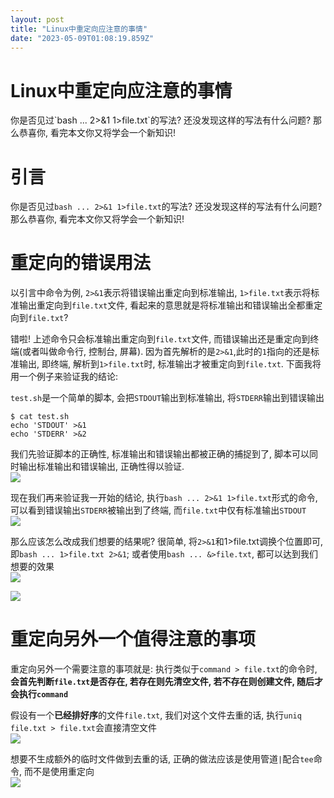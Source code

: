```yaml
---
layout: post
title: "Linux中重定向应注意的事情"
date: "2023-05-09T01:08:19.859Z"
---
```

Linux中重定向应注意的事情
===============

你是否见过\`bash ... 2>&1 1>file.txt\`的写法? 还没发现这样的写法有什么问题? 那么恭喜你, 看完本文你又将学会一个新知识!

引言
==

你是否见过`bash ... 2>&1 1>file.txt`的写法? 还没发现这样的写法有什么问题? 那么恭喜你, 看完本文你又将学会一个新知识!

重定向的错误用法
========

以引言中命令为例, `2>&1`表示将错误输出重定向到标准输出, `1>file.txt`表示将标准输出重定向到`file.txt`文件, 看起来的意思就是将标准输出和错误输出全都重定向到`file.txt`?

错啦! 上述命令只会标准输出重定向到`file.txt`文件, 而错误输出还是重定向到终端(或者叫做命令行, 控制台, 屏幕). 因为首先解析的是`2>&1`,此时的`1`指向的还是标准输出, 即终端, 解析到`1>file.txt`时, 标准输出才被重定向到`file.txt`. 下面我将用一个例子来验证我的结论:

`test.sh`是一个简单的脚本, 会把`STDOUT`输出到标准输出, 将`STDERR`输出到错误输出

    $ cat test.sh
    echo 'STDOUT' >&1
    echo 'STDERR' >&2
    

我们先验证脚本的正确性, 标准输出和错误输出都被正确的捕捉到了, 脚本可以同时输出标准输出和错误输出, 正确性得以验证.  
![](https://img2023.cnblogs.com/blog/2168641/202305/2168641-20230508233518937-1318749587.png)

现在我们再来验证我一开始的结论, 执行`bash ... 2>&1 1>file.txt`形式的命令, 可以看到错误输出`STDERR`被输出到了终端, 而`file.txt`中仅有标准输出`STDOUT`  
![](https://img2023.cnblogs.com/blog/2168641/202305/2168641-20230508233726662-268182639.png)

那么应该怎么改成我们想要的结果呢? 很简单, 将`2>&1`和1>file.txt调换个位置即可, 即`bash ... 1>file.txt 2>&1`; 或者使用`bash ... &>file.txt`, 都可以达到我们想要的效果  
![](https://img2023.cnblogs.com/blog/2168641/202305/2168641-20230508233901796-1387776674.png)

![](https://img2023.cnblogs.com/blog/2168641/202305/2168641-20230508233936838-350436051.png)

重定向另外一个值得注意的事项
==============

重定向另外一个需要注意的事项就是: 执行类似于`command > file.txt`的命令时, **会首先判断`file.txt`是否存在, 若存在则先清空文件, 若不存在则创建文件, 随后才会执行`command`**

假设有一个**已经排好序**的文件`file.txt`, 我们对这个文件去重的话, 执行`uniq file.txt > file.txt`会直接清空文件  
![](https://img2023.cnblogs.com/blog/2168641/202305/2168641-20230508233032635-1619258662.png)

想要不生成额外的临时文件做到去重的话, 正确的做法应该是使用管道`|`配合`tee`命令, 而不是使用重定向  
![](https://img2023.cnblogs.com/blog/2168641/202305/2168641-20230508234421383-720301780.png)